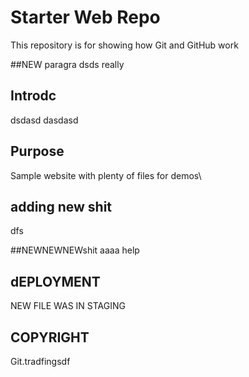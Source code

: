 

# Starter Web Repo

This repository is for showing how Git and GitHub work

##NEW paragra
dsds really
## Introdc
dsdasd
dasdasd
## Purpose

Sample website with plenty of files for demos\\

## adding new shit
dfs

##NEWNEWNEWshit
aaaa help

## dEPLOYMENT
NEW FILE WAS IN STAGING

## COPYRIGHT
Git.tradfingsdf